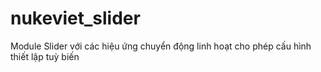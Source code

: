 # nukeviet_slider
Module Slider với các hiệu ứng chuyển động linh hoạt cho phép cấu hình thiết lập tuỳ biến
